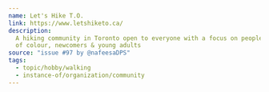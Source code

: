 ```yaml
---
name: Let's Hike T.O.
link: https://www.letshiketo.ca/
description:
  A hiking community in Toronto open to everyone with a focus on people
  of colour, newcomers & young adults
source: "issue #97 by @nafeesaDPS"
tags:
  - topic/hobby/walking
  - instance-of/organization/community
---
```


<!-- Community added from GitHub issue #97 -->
